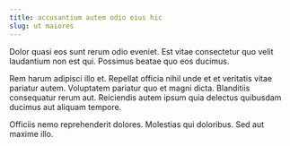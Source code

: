 ```yaml
---
title: accusantium autem odio eius hic
slug: ut maiores
---
```


Dolor quasi eos sunt rerum odio eveniet. Est vitae consectetur quo velit laudantium non est qui. Possimus beatae quo eos ducimus.

Rem harum adipisci illo et. Repellat officia nihil unde et et veritatis vitae pariatur autem. Voluptatem pariatur quo et magni dicta. Blanditiis consequatur rerum aut. Reiciendis autem ipsum quia delectus quibusdam ducimus aut aliquam tempore.

Officiis nemo reprehenderit dolores. Molestias qui doloribus. Sed aut maxime illo.
